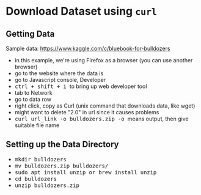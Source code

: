 # Download Dataset using `curl`

## Getting Data

Sample data:  https://www.kaggle.com/c/bluebook-for-bulldozers  
- in this example, we're using Firefox as a browser (you can use another browser)
- go to the website where the data is
- go to Javascript console, Developer
- <kbd> ctrl + shift + i </kbd> to bring up web developer tool
- tab to Network
- go to data row
- right click, copy as Curl (unix command that downloads data, like wget)
- might want to delete "2.0" in url since it causes problems
- <kbd> curl url_link -o bulldozers.zip -o </kbd> means output, then give suitable file name

## Setting up the Data Directory
- <kbd> mkdir bulldozers </kbd>
- <kbd> mv bulldozers.zip bulldozers/ </kbd>
- <kbd> sudo apt install unzip or brew install unzip </kbd>
- <kbd> cd bulldozers </kbd> 
- <kbd> unzip bulldozers.zip </kbd>


